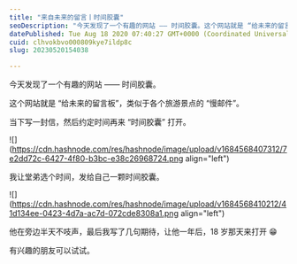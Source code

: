 ```yaml
---
title: "来自未来的留言丨时间胶囊"
seoDescription: "今天发现了一个有趣的网站 —— 时间胶囊。这个网站就是 “给未来的留言板”，类似于各个旅游景点的 “慢邮件”。"
datePublished: Tue Aug 18 2020 07:40:27 GMT+0000 (Coordinated Universal Time)
cuid: clhvokbvo000809kye7ildp8c
slug: 20230520154038

---
```


今天发现了一个有趣的网站 —— 时间胶囊。

这个网站就是 “给未来的留言板”，类似于各个旅游景点的 “慢邮件”。

当下写一封信，然后约定时间再来 “时间胶囊” 打开。

![](https://cdn.hashnode.com/res/hashnode/image/upload/v1684568407312/7e2dd72c-6427-4f80-b3bc-e38c26968724.png align="left")

我让堂弟选个时间，发给自己一颗时间胶囊。

![](https://cdn.hashnode.com/res/hashnode/image/upload/v1684568410212/41d134ee-0423-4d7a-ac7d-072cde8308a1.png align="left")

他在旁边半天不吱声，最后我写了几句期待，让他一年后，18 岁那天来打开 😁

有兴趣的朋友可以试试。